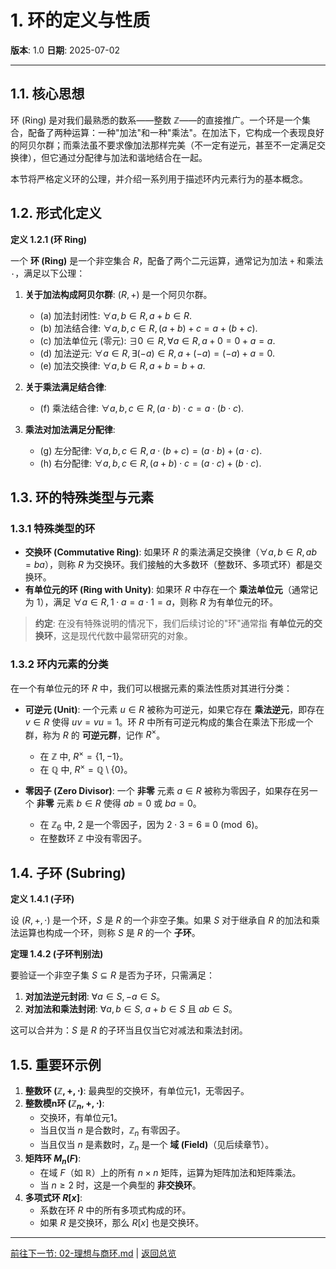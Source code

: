 # 1. 环的定义与性质

**版本**: 1.0
**日期**: 2025-07-02

---

## 1.1. 核心思想

环 (Ring) 是对我们最熟悉的数系——整数 $\mathbb{Z}$——的直接推广。一个环是一个集合，配备了两种运算：一种"加法"和一种"乘法"。在加法下，它构成一个表现良好的阿贝尔群；而乘法虽不要求像加法那样完美（不一定有逆元，甚至不一定满足交换律），但它通过分配律与加法和谐地结合在一起。

本节将严格定义环的公理，并介绍一系列用于描述环内元素行为的基本概念。

## 1.2. 形式化定义

**定义 1.2.1 (环 Ring)**

一个 **环 (Ring)** 是一个非空集合 $R$，配备了两个二元运算，通常记为加法 `+` 和乘法 `·`，满足以下公理：

1. **关于加法构成阿贝尔群**: $(R, +)$ 是一个阿贝尔群。
    * (a) 加法封闭性: $\forall a, b \in R, a+b \in R$.
    * (b) 加法结合律: $\forall a, b, c \in R, (a+b)+c = a+(b+c)$.
    * (c) 加法单位元 (零元): $\exists 0 \in R, \forall a \in R, a+0 = 0+a = a$.
    * (d) 加法逆元: $\forall a \in R, \exists (-a) \in R, a+(-a) = (-a)+a = 0$.
    * (e) 加法交换律: $\forall a, b \in R, a+b = b+a$.

2. **关于乘法满足结合律**:
    * (f) 乘法结合律: $\forall a, b, c \in R, (a \cdot b) \cdot c = a \cdot (b \cdot c)$.

3. **乘法对加法满足分配律**:
    * (g) 左分配律: $\forall a, b, c \in R, a \cdot (b+c) = (a \cdot b) + (a \cdot c)$.
    * (h) 右分配律: $\forall a, b, c \in R, (a+b) \cdot c = (a \cdot c) + (b \cdot c)$.

## 1.3. 环的特殊类型与元素

### 1.3.1 特殊类型的环

* **交换环 (Commutative Ring)**: 如果环 $R$ 的乘法满足交换律（$\forall a,b \in R, ab=ba$），则称 $R$ 为交换环。我们接触的大多数环（整数环、多项式环）都是交换环。
* **有单位元的环 (Ring with Unity)**: 如果环 $R$ 中存在一个 **乘法单位元**（通常记为 1），满足 $\forall a \in R, 1 \cdot a = a \cdot 1 = a$，则称 $R$ 为有单位元的环。

> **约定**: 在没有特殊说明的情况下，我们后续讨论的"环"通常指 **有单位元的交换环**，这是现代代数中最常研究的对象。

### 1.3.2 环内元素的分类

在一个有单位元的环 $R$ 中，我们可以根据元素的乘法性质对其进行分类：

* **可逆元 (Unit)**: 一个元素 $u \in R$ 被称为可逆元，如果它存在 **乘法逆元**，即存在 $v \in R$ 使得 $uv = vu = 1$。环 $R$ 中所有可逆元构成的集合在乘法下形成一个群，称为 $R$ 的 **可逆元群**，记作 $R^\times$。
  * 在 $\mathbb{Z}$ 中, $R^\times = \{1, -1\}$。
  * 在 $\mathbb{Q}$ 中, $R^\times = \mathbb{Q} \setminus \{0\}$。

* **零因子 (Zero Divisor)**: 一个 **非零** 元素 $a \in R$ 被称为零因子，如果存在另一个 **非零** 元素 $b \in R$ 使得 $ab=0$ 或 $ba=0$。
  * 在 $\mathbb{Z}_6$ 中, 2 是一个零因子，因为 $2 \cdot 3 = 6 \equiv 0 \pmod 6$。
  * 在整数环 $\mathbb{Z}$ 中没有零因子。

## 1.4. 子环 (Subring)

**定义 1.4.1 (子环)**

设 $(R, +, \cdot)$ 是一个环，$S$ 是 $R$ 的一个非空子集。如果 $S$ 对于继承自 $R$ 的加法和乘法运算也构成一个环，则称 $S$ 是 $R$ 的一个 **子环**。

**定理 1.4.2 (子环判别法)**

要验证一个非空子集 $S \subseteq R$ 是否为子环，只需满足：

1. **对加法逆元封闭**: $\forall a \in S, -a \in S$。
2. **对加法和乘法封闭**: $\forall a, b \in S$, $a+b \in S$ 且 $ab \in S$。

这可以合并为：$S$ 是 $R$ 的子环当且仅当它对减法和乘法封闭。

## 1.5. 重要环示例

1. **整数环 $(\mathbb{Z}, +, \cdot)$**: 最典型的交换环，有单位元1，无零因子。
2. **整数模n环 $(\mathbb{Z}_n, +, \cdot)$**:
    * 交换环，有单位元1。
    * 当且仅当 $n$ 是合数时，$\mathbb{Z}_n$ 有零因子。
    * 当且仅当 $n$ 是素数时，$\mathbb{Z}_n$ 是一个 **域 (Field)**（见后续章节）。
3. **矩阵环 $M_n(F)$**:
    * 在域 $F$（如 $\mathbb{R}$）上的所有 $n \times n$ 矩阵，运算为矩阵加法和矩阵乘法。
    * 当 $n \ge 2$ 时，这是一个典型的 **非交换环**。
4. **多项式环 $R[x]$**:
    * 系数在环 $R$ 中的所有多项式构成的环。
    * 如果 $R$ 是交换环，那么 $R[x]$ 也是交换环。

---
[前往下一节: 02-理想与商环.md](./02-理想与商环.md) | [返回总览](./00-环论总览.md)
